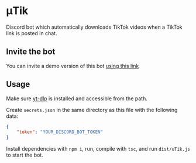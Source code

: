 # μTik

Discord bot which automatically downloads TikTok videos when a TikTok link is posted in chat.

## Invite the bot

You can invite a demo version of this bot [using this link](https://discord.com/api/oauth2/authorize?client_id=1031412241083416576&permissions=0&scope=bot)

## Usage

Make sure [yt-dlp](https://github.com/yt-dlp/yt-dlp) is installed and accessible from the path.

Create `secrets.json` in the same directory as this file with the following data:
```json
{
    "token": "YOUR_DISCORD_BOT_TOKEN"
}
```

Install dependencies with `npm i`, run, compile with `tsc`, and run `dist/uTik.js` to start the bot.
